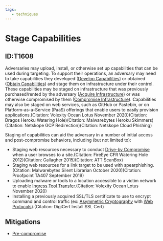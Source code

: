 ```yaml
---
tags:
   - techniques
---
```

# Stage Capabilities
## ID:T1608
Adversaries may upload, install, or otherwise set up capabilities that can be used during targeting. To support their operations, an adversary may need to take capabilities they developed ([Develop Capabilities](/mitre/techniques/T1587)) or obtained ([Obtain Capabilities](/mitre/techniques/T1588)) and stage them on infrastructure under their control. These capabilities may be staged on infrastructure that was previously purchased/rented by the adversary ([Acquire Infrastructure](/mitre/techniques/T1583)) or was otherwise compromised by them ([Compromise Infrastructure](/mitre/techniques/T1584)). Capabilities may also be staged on web services, such as GitHub or Pastebin, or on Platform-as-a-Service (PaaS) offerings that enable users to easily provision applications.(Citation: Volexity Ocean Lotus November 2020)(Citation: Dragos Heroku Watering Hole)(Citation: Malwarebytes Heroku Skimmers)(Citation: Netskope GCP Redirection)(Citation: Netskope Cloud Phishing)

Staging of capabilities can aid the adversary in a number of initial access and post-compromise behaviors, including (but not limited to):

* Staging web resources necessary to conduct [Drive-by Compromise](/mitre/techniques/T1189) when a user browses to a site.(Citation: FireEye CFR Watering Hole 2012)(Citation: Gallagher 2015)(Citation: ATT ScanBox)
* Staging web resources for a link target to be used with spearphishing.(Citation: Malwarebytes Silent Librarian October 2020)(Citation: Proofpoint TA407 September 2019)
* Uploading malware or tools to a location accessible to a victim network to enable [Ingress Tool Transfer](/mitre/techniques/T1105).(Citation: Volexity Ocean Lotus November 2020)
* Installing a previously acquired SSL/TLS certificate to use to encrypt command and control traffic (ex: [Asymmetric Cryptography](/mitre/techniques/T1573/002) with [Web Protocols](/mitre/techniques/T1071/001)).(Citation: DigiCert Install SSL Cert)
## Mitigations
* [Pre-compromise](mitigations/M1056)
